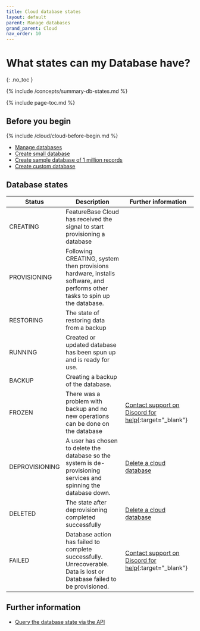 ```yaml
---
title: Cloud database states
layout: default
parent: Manage databases
grand_parent: Cloud
nav_order: 10
---
```


# What states can my Database have?
{: .no_toc }

{% include /concepts/summary-db-states.md %}

{% include page-toc.md %}

## Before you begin

{% include /cloud/cloud-before-begin.md %}
* [Manage databases](/docs/cloud/cloud-databases/cloud-db-manage)
* [Create small database](/docs/cloud/cloud-databases/cloud-db-create-small)
* [Create sample database of 1 million records](/docs/cloud/cloud-databases/cloud-db-create-sample)
* [Create custom database](/docs/cloud/cloud-databases/cloud-db-create-custom)

## Database states

| Status | Description | Further information |
|---|---|---|
| CREATING | FeatureBase Cloud has received the signal to start provisioning a database | |
| PROVISIONING | Following CREATING, system then provisions hardware, installs software, and performs other tasks to spin up the database. |  |
| RESTORING | The state of restoring data from a backup |  |
| RUNNING |  Created or updated database has been spun up and is ready for use. |  |
| BACKUP |  Creating a backup of the database. |  |
| FROZEN | There was a problem with backup and no new operations can be done on the database | [Contact support on Discord for help](https://discord.com/invite/bSBYjDbUUb){:target="_blank"} |
| DEPROVISIONING |  A user has chosen to delete the database so the system is de-provisioning services and spinning the database down. | [Delete a cloud database](/docs/cloud/cloud-databases/cloud-db-delete) |
| DELETED |  The state after deprovisioning completed successfully | [Delete a cloud database](/docs/cloud/cloud-databases/cloud-db-delete) |
| FAILED | Database action has failed to complete successfully. Unrecoverable. Data is lost or Database failed to be provisioned. | [Contact support on Discord for help](https://discord.com/invite/bSBYjDbUUb){:target="_blank"} |


## Further information

* [Query the database state via the API](https://api-docs-featurebase-cloud.redoc.ly/latest#operation/getDatabase)
